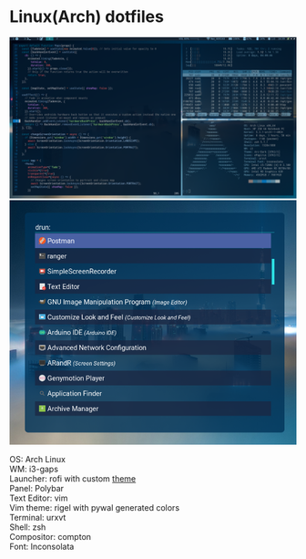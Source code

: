 # Linux(Arch) dotfiles

<img src="./desktop.png" alt="desktop" width="900" />
<img src="./nebula-rofi.png" alt="Nebula" width="700" />

OS: Arch Linux  
WM: i3-gaps  
Launcher: rofi with custom <a href="https://github.com/DKSadx/Nebula-rofi-theme">theme</a>  
Panel: Polybar  
Text Editor: vim  
Vim theme: rigel with pywal generated colors  
Terminal: urxvt  
Shell: zsh  
Compositor: compton  
Font: Inconsolata
